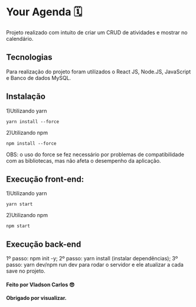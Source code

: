 # Your Agenda 🗓

<p> Projeto realizado com intuito de criar um CRUD de atividades e mostrar no calendário.</p>

## Tecnologias 
Para realização do projeto foram utilizados o React JS, Node.JS, JavaScript e Banco de dados MySQL.

## Instalação

1)Utilizando yarn

   `yarn install --force`

2)Utilizando npm

   `npm install --force`
   
 <p> OBS: o uso do force se fez necessário por problemas de compatibilidade com as bibliotecas, mas não afeta o desempenho da aplicação.</p>

## Execução front-end:

1)Utilizando yarn

   `yarn start`

2)Utilizando npm

   `npm start`
   
## Execução back-end

1º passo: npm init -y;
2º passo: yarn install (instalar dependências);
3º passo: yarn dev/npm run dev para rodar o servidor e ele atualizar a cada save no projeto.



   
#### Feito por Vladson Carlos 😎
#### Obrigado por visualizar.
